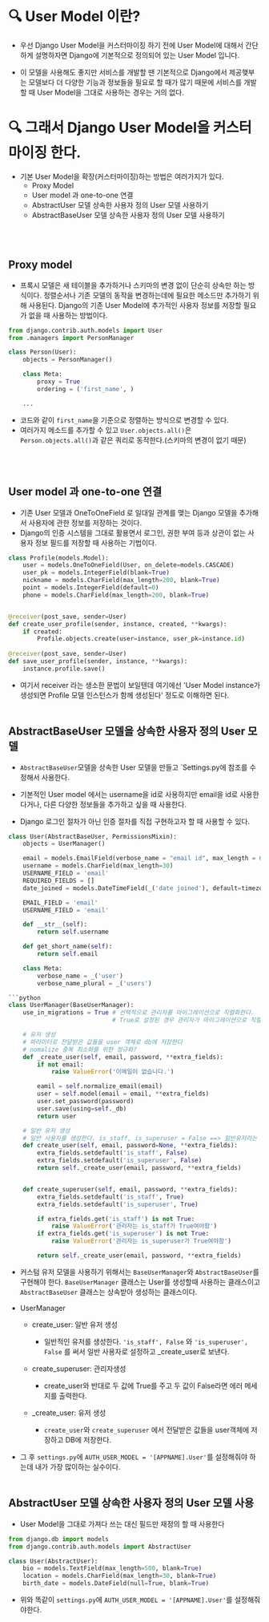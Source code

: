 # 🔍 User Model 이란?
* 우선 Django User Model을 커스터마이징 하기 전에 User Model에 대해서 간단하게 설명하자면 Django에 기본적으로 정의되어 있는 User Model 입니다.

* 이 모델을 사용해도 좋지만 서비스를 개발할 땐 기본적으로 Django에서 제공햊부는 모델보다 더 다양한 기능과 정보들을 필요로 할 때가 많기 때문에 서비스를 개발 할 때 User Model을 그대로 사용하는 경우는 거의 없다.


# 🔍 그래서 Django User Model을 커스터마이징 한다.
* 기본 User Model을 확장(커스터마이징)하는 방법은 여러가지가 있다.
    * Proxy Model
    * User model 과 one-to-one 연결
    * AbstractUser 모델 상속한 사용자 정의 User 모델 사용하기
    * AbstractBaseUser 모델 상속한 사용자 정의 User 모델 사용하기

<br><br>
## Proxy model
* 프록시 모델은 새 테이블을 추가하거나 스키마의 변경 없이 단순히 상속만 하는 방식이다. 정렬순서나 기존 모델의 동작을 변경하는데에 필요한 메소드만 추가하기 위해 사용된다. Django의 기존 User Model에 추가적인 사용자 정보를 저장할 필요가 없을 때 사용하는 방법이다.

```python
from django.contrib.auth.models import User
from .managers import PersonManager

class Person(User):
    objects = PersonManager()

    class Meta:
        proxy = True
        ordering = ('first_name', )

    ...
```
* 코드와 같이 `first_name`을 기준으로 정렬하는 방식으로 변경할 수 있다.
* 여러가지 메소드를 추가할 수 있고 `User.objects.all()`은 `Person.objects.all()`과 같은 쿼리로 동작한다.(스키마의 변경이 없기 때문)

<br><br>

## User model 과 one-to-one 연결

* 기존 User 모델과 OneToOneField 로 일대일 관계를 맺는 Django 모델을 추가해서 사용자에 관한 정보를 저장하는 것이다.
* Django의 인증 시스템을 그대로 활용면서 로그인, 권한 부여 등과 상관이 없는 사용자 정보 필드를 저장할 때 사용하는 기법이다.

```python
class Profile(models.Model):
    user = models.OneToOneField(User, on_delete=models.CASCADE)
    user_pk = models.IntegerField(blank=True)
    nickname = models.CharField(max_length=200, blank=True)
    point = models.IntegerField(default=0)
    phone = models.CharField(max_length=200, blank=True)


@receiver(post_save, sender=User)
def create_user_profile(sender, instance, created, **kwargs):
    if created:
        Profile.objects.create(user=instance, user_pk=instance.id)
    
@receiver(post_save, sender=User)
def save_user_profile(sender, instance, **kwargs):
    instance.profile.save()
```
* 여기서 receiver 라는 생소한 문법이 보일텐데 여기에선 'User Model instance가 생성되면 Profile 모델 인스턴스가 함께 생성된다' 정도로 이해하면 된다.
<br><br>

## AbstractBaseUser 모델을 상속한 사용자 정의 User 모델

* `AbstractBaseUser`모델을 상속한 User 모델을 만들고 `Settings.py에 참조를 수정해서 사용한다.
* 기본적인 User model 에서는 username을 id로 사용하지만 email을 id로 사용한다거나, 다른 다양한 정보들을 추가하고 싶을 때 사용한다.

*  Django 로그인 절차가 아닌 인증 절차를 직접 구현하고자 할 때 사용할 수 있다.

```python
class User(AbstractBaseUser, PermissionsMixin):
    objects = UserManager()

    email = models.EmailField(verbose_name = "email id", max_length = 64, unique = True)
    username = models.CharField(max_length=30)
    USERNAME_FIELD = 'email'
    REQUIRED_FIELDS = []
    date_joined = models.DateTimeField(_('date joined'), default=timezone.now)

    EMAIL_FIELD = 'email'
    USERNAME_FIELD = 'email'

    def __str__(self):
        return self.username

    def get_short_name(self):
        return self.email

    class Meta:
        verbose_name = _('user')
        verbose_name_plural = _('users')

```python
class UserManager(BaseUserManager):
    use_in_migrations = True # 선택적으로 관리자를 마이그레이션으로 직렬화한다.
                             # True로 설정된 경우 관리자가 마이그레이션으로 직렬화되며...?

    # 유저 생성
    # 파라미터로 전달받은 값들을 user 객체로 db에 저장한다
    # nomalize 중복 최소화를 위한 정규화?
    def _create_user(self, email, password, **extra_fields):
        if not email:
            raise ValueError('이메일이 없습니다.')

        eamil = self.normalize_email(email)
        user = self.model(email = email, **extra_fields)
        user.set_password(password)
        user.save(using=self._db)
        return user

    # 일반 유저 생성
    # 일반 사용자를 생성한다. is_staff, is_superuser = False ==> 일반유저라는 뜻
    def create_user(self, email, password=None, **extra_fields):
        extra_fields.setdefault('is_staff', False)
        extra_fields.setdefault('is_superuser', False)
        return self._create_user(email, password, **extra_fields)


    def create_superuser(self, email, password, **extra_fields):
        extra_fields.setdefault('is_staff', True)
        extra_fields.setdefault('is_superuser', True)

        if extra_fields.get('is_staff') is not True:
            raise ValueError('관리자는 is_staff가 True여야함')
        if extra_fields.get('is_superuser') is not True:
            raise ValueError('관리자는 is_superuser가 True여야함')

        return self._create_user(email, password, **extra_fields)
```

* 커스텀 유저 모델을 사용하기 위해서는 `BaseUserManager`와 `AbstractBaseUser`를 구현해야 한다. `BaseUserManager` 클래스는 User를 생성할때 사용하는 클래스이고 `AbstractBaseUser` 클래스는 상속받아 생성하는 클래스이다.

* UserManager
    * create_user: 일반 유저 생성
        * 일반적인 유저를 생성한다.
        `'is_staff', False` 와
        `'is_superuser', False` 를 써서 일반 사용자로 설정하고 _create_user로 보낸다.

    * create_superuser: 관리자생성
        * create_user와 반대로 두 값에 True를 주고 두 값이 False라면 에러 메세지를 출력한다.

    * _create_user: 유저 생성
        * `create_user`와 `create_superuser` 에서 전달받은 값들을 user객체에 저장하고 DB에 저장한다.

* 그 후 `settings.py`에 `AUTH_USER_MODEL = '[APPNAME].User'`를 설정해줘야 하는데 내가 가장 많이하는 실수이다.
<br><br>

## AbstractUser 모델 상속한 사용자 정의 User 모델 사용

* User Model을 그대로 가져다 쓰는 대신 필드만 재정의 할 때 사용한다

```python
from django.db import models
from django.contrib.auth.models import AbstractUser

class User(AbstractUser):
    bio = models.TextField(max_length=500, blank=True)
    location = models.CharField(max_length=30, blank=True)
    birth_date = models.DateField(null=True, blank=True)
```

* 위와 똑같이  `settings.py`에 `AUTH_USER_MODEL = '[APPNAME].User'`를 설정해줘야한다.